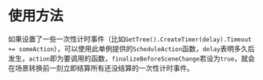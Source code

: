 # 使用方法
如果设置了一些一次性计时事件（比如`GetTree().CreateTimer(delay).Timeout += someAction`），可以使用此单例提供的`ScheduleAction`函数，`delay`表明多久后发生，`action`即为要调用的函数，`finalizeBeforeSceneChange`若设为`true`，就会在场景转换前一刻立即结算所有还没结算的一次性计时事件。